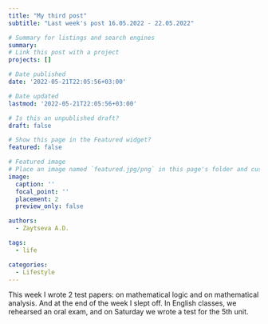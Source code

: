 ```yaml
---
title: "My third post"
subtitle: "Last week's post 16.05.2022 - 22.05.2022"

# Summary for listings and search engines
summary: 
# Link this post with a project
projects: []

# Date published
date: '2022-05-21T22:05:56+03:00'

# Date updated
lastmod: '2022-05-21T22:05:56+03:00'

# Is this an unpublished draft?
draft: false

# Show this page in the Featured widget?
featured: false

# Featured image
# Place an image named `featured.jpg/png` in this page's folder and customize its options here.
image:
  caption: ''
  focal_point: ''
  placement: 2
  preview_only: false

authors:
  - Zaytseva A.D.

tags:
  - life

categories:
  - Lifestyle
---
```


This week I wrote 2 test papers: on mathematical logic and on mathematical analysis. And at the end of the week I slept off. In English classes, we rehearsed an oral exam, and on Saturday we wrote a test for the 5th unit.
